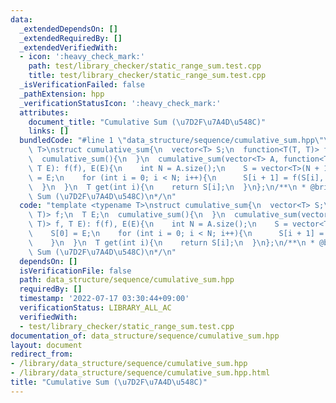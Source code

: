 ```yaml
---
data:
  _extendedDependsOn: []
  _extendedRequiredBy: []
  _extendedVerifiedWith:
  - icon: ':heavy_check_mark:'
    path: test/library_checker/static_range_sum.test.cpp
    title: test/library_checker/static_range_sum.test.cpp
  _isVerificationFailed: false
  _pathExtension: hpp
  _verificationStatusIcon: ':heavy_check_mark:'
  attributes:
    document_title: "Cumulative Sum (\u7D2F\u7A4D\u548C)"
    links: []
  bundledCode: "#line 1 \"data_structure/sequence/cumulative_sum.hpp\"\ntemplate <typename\
    \ T>\nstruct cumulative_sum{\n  vector<T> S;\n  function<T(T, T)> f;\n  T E;\n\
    \  cumulative_sum(){\n  }\n  cumulative_sum(vector<T> A, function<T(T, T)> f,\
    \ T E): f(f), E(E){\n    int N = A.size();\n    S = vector<T>(N + 1);\n    S[0]\
    \ = E;\n    for (int i = 0; i < N; i++){\n      S[i + 1] = f(S[i], A[i]);\n  \
    \  }\n  }\n  T get(int i){\n    return S[i];\n  }\n};\n/**\n * @brief Cumulative\
    \ Sum (\u7D2F\u7A4D\u548C)\n*/\n"
  code: "template <typename T>\nstruct cumulative_sum{\n  vector<T> S;\n  function<T(T,\
    \ T)> f;\n  T E;\n  cumulative_sum(){\n  }\n  cumulative_sum(vector<T> A, function<T(T,\
    \ T)> f, T E): f(f), E(E){\n    int N = A.size();\n    S = vector<T>(N + 1);\n\
    \    S[0] = E;\n    for (int i = 0; i < N; i++){\n      S[i + 1] = f(S[i], A[i]);\n\
    \    }\n  }\n  T get(int i){\n    return S[i];\n  }\n};\n/**\n * @brief Cumulative\
    \ Sum (\u7D2F\u7A4D\u548C)\n*/\n"
  dependsOn: []
  isVerificationFile: false
  path: data_structure/sequence/cumulative_sum.hpp
  requiredBy: []
  timestamp: '2022-07-17 03:30:44+09:00'
  verificationStatus: LIBRARY_ALL_AC
  verifiedWith:
  - test/library_checker/static_range_sum.test.cpp
documentation_of: data_structure/sequence/cumulative_sum.hpp
layout: document
redirect_from:
- /library/data_structure/sequence/cumulative_sum.hpp
- /library/data_structure/sequence/cumulative_sum.hpp.html
title: "Cumulative Sum (\u7D2F\u7A4D\u548C)"
---
```

